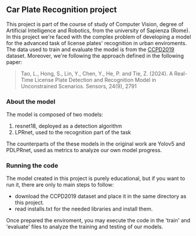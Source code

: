 ## Car Plate Recognition project

This project is part of the course of study of Computer Vision, degree of Artificial Intelligence and Robotics, from the university of Sapienza (Rome). 
In this project we're faced with the complex problem of developing a model for the advanced task of license plates' recognition in urban enviroments.\
The data used to train and evaluate the model is from the [CCPD2019](https://github.com/detectRecog/CCPD) dataset. Moreover, we're following the approach defined in the following paper:
> Tao, L., Hong, S., Lin, Y., Chen, Y., He, P. and Tie, Z. (2024). A Real-Time License Plate Detection and Recognition Model in Unconstrained Scenarios. Sensors, 24(9), 2791

### About the model

The model is composed of two models: 
1. resnet18, deployed as a detection algorithm
2. LPRnet, used to the recognition part of the task

The counterparts of the these models in the original work are Yolov5 and PDLPRnet, used as metrics to analyze our own model progress.

### Running the code

The model created in this project is purely educational, but if you want to run it, there are only to main steps to follow:
- download the CCPD2019 dataset and place it in the same directory as this project.
- read installs.txt for the needed libraries and install them.  

Once prepared the enviroment, you may execute the code in the 'train' and 'evaluate' files to analyze the training and testing of our models.
